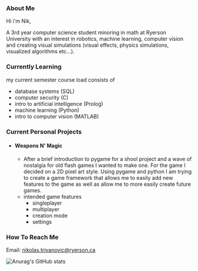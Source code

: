 ### About Me

Hi i'm Nik,

A 3rd year computer science student minoring in math at Ryerson University with an interest in robotics, machine learning, computer vision and creating visual simulations (visual effects, physics simulations, visualized algorithms etc...).

### Currently Learning

my current semester course load consists of 
  - database systems (SQL)
  - computer security (C)
  - intro to artificial intelligence (Prolog)
  - machine learning (Python)
  - intro to computer vision (MATLAB)

### Current Personal Projects

  - #### Weapons N' Magic

    - After a brief introduction to pygame for a shool project and a wave of nostalgia for old flash games I wanted to make one. For the game I decided on a 2D pixel art style. Using pygame and python I am trying to create a game framework that allows me to easily add new features to the game as well as allow me to more easily create future games.
    - intended game features
      - singleplayer
      - multiplayer
      - creation mode
      - settings

### How To Reach Me

Email: nikolas.trivanovic@ryerson.ca

![Anurag's GitHub stats](https://github-readme-stats.vercel.app/api?username=Teorija&show_icons=true&theme=dark)

<!--
**Teorija/Teorija** is a ✨ _special_ ✨ repository because its `README.md` (this file) appears on your GitHub profile.

Here are some ideas to get you started:

- 🔭 I’m currently working on ...
- 🌱 I’m currently learning ...
- 👯 I’m looking to collaborate on ...
- 🤔 I’m looking for help with ...
- 💬 Ask me about ...
- 📫 How to reach me: ...
- 😄 Pronouns: ...
- ⚡ Fun fact: ...
-->
